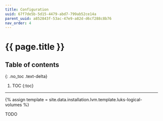 ```yaml
---
title: Configuration
uuid: 67f7de5b-5d15-4479-abd7-799ab52ce14a
parent_uuid: a852843f-53ac-47e9-a82d-d6cf288c8b76
nav_order: 4
---
```


# {{ page.title }}

## Table of contents
{: .no_toc .text-delta}

1. TOC
{:toc}

---

{% assign template = site.data.installation.lvm.template.luks-logical-volumes %}

TODO

